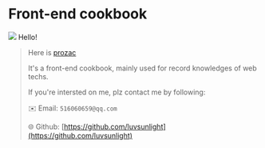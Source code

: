 # Front-end cookbook

![](http://ww4.sinaimg.cn/large/006tNc79gy1g4eoeruq6vj302g02cwef.jpg) 
<span class="icon">Hello!</span>

> Here is [prozac](luvsunlight.github.io)
> 
> It's a front-end cookbook, mainly used for record knowledges of web techs.
> 
> If you're intersted on me, plz contact me by following:
> 
> ✉️ Email:  `516060659@qq.com`
> 
> 🌐 Github: [https://github.com/luvsunlight](https://github.com/luvsunlight)
